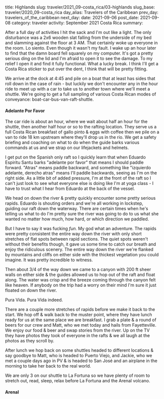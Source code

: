 title: Highlands
slug: traveler/2021_09-costa_rica/03-highlands
slug_base: traveler/2020_09-costa_rica
day_alias: Travelers of the Caribbean
prev_day: travelers_of_the_caribbean
next_day: 
date: 2021-09-06
post_date: 2021-09-08
category: traveler
activity: September 2021 Costa Rica
summary:

After a full day of activities I hit the sack and I'm out like a light. The only
disturbance was a 2x6 wooden slat falling from the underside of my bed and slamming against the
floor at 3 AM. That certainly woke up everyone in the room. Lo siento. Even
though it wasn't my fault. I wake up an hour later to find that the damn board
fell squarely on my computer. It's got a pretty serious ding on the lid and I'm
afraid to open it to see the damage. To my relief I open it and find it fully
functional. What a lucky break. I think I'll get a Costa Rica sticker to put
over the dent, I think that will be pretty fitting.

We arrive at the dock at 4:45 and pile on a boat that at least has sides that
roll down in the case of rain - but luckily we don't encounter any in the hour
ride to meet up with a car to take us to another town where we'll meet a shuttle.
We're going to get a full sampling of various Costa Rican modes of conveyance:
boat-car-bus-van-raft-shuttle.

<h4 class="article-subheader">Adelante Por Favor</h4>

The car ride is about an hour, where we wait about half an hour for the shuttle,
then another half hour or so to the rafting location. They serve us a full
Costa Rican breakfast of gallo pinto & eggs with coffee then we pile on a van
to ride 18 km upstream where they'll drop us in the rio. We get a safety briefing
and coaching on what to do when the guide barks various commands at us and we
strap on our lifejackets and helmets.

I get put on the Spanish only raft so I
quickly learn that when Eduardo Espiritu Santu barks "adelante por favor" that
means I should paddle forward. "Atras" means paddle backward, and something like
"izquierdo adelante, derecho atras" means I'll paddle backwards, seeing as I'm
on the right side. As a little bit of added pressure, I'm at the front of the
raft so I can't just look to see what everyone else is doing like I'm at yoga
class - I have to trust what I hear from Eduardo at the back of the vessel.

We head on down the river & pretty quickly encounter some pretty serious rapids.
Eduardo is shouting orders and we're all working in lockstep, guiding our raft
down the waterway. There are certain times when he's telling us what to do I'm
pretty sure the river was going to do to us what she wanted no matter how much,
how hard, or which direction we paddled.

But I have to say it was fucking *fun.* My god what an adventure. The rapids
were pretty consistent the entire way down the river with only short stretches
of flat spots between rapid sections. The quiet spots weren't without their
benefits though, it gave us some time to catch our breath and enjoy the
ridiculous scenery. The entire way down the river we're flanked by mountains
and cliffs on either side with the thickest vegetation you could imagine. It was
pretty incredible to witness.

Then about 3/4 of the way down we came to a canyon with 200 ft sheer walls on
either side & the guides allowed us to hop out of the raft and float along. The water
was crisp and the breeze coming through the canyon felt like heaven.
If anybody on the trip had a worry on their mind I'm sure it just floated on
down the river.

Pura Vida. Pura Vida indeed.

There are a couple more stretches of rapids before we make it back to the start.
We hop off & walk back to the muster point, where they have lunch ready for us
at the same place we are breakfast. I grab a plate & a round of beers for our
crew and Matt, who we met today and hails from Fayetteville. We enjoy our food &
beer and swap stories from the river. Up on the TV they have photos they took
of everyone in the rafts & we all laugh at the photos as they scroll by.

After lunch we hop back on some shuttles headed to different locations & say
goodbye to Matt, who is headed to Puerto Viejo, and Jackie, who we met a couple
days ago in PV & is headed to San Jos&eacute; and an airplane in the morning to
take her back to the real world.

We are only 3 on our shuttle to La Fortuna so we have plenty of room to stretch
out, read, sleep, relax before La Fortuna and the Arenal volcano.

<h4 class="article-subheader">Arenal</h4>